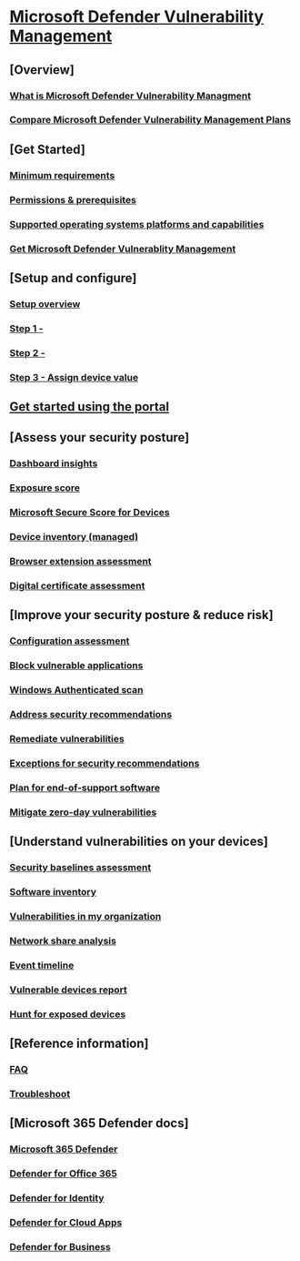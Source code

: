 # [Microsoft Defender Vulnerability Management](index.yml)

## [Overview]
### [What is Microsoft Defender Vulnerability Managment](next-gen-threat-and-vuln-mgt.md)
### [Compare Microsoft Defender Vulnerability Management Plans](tvm-supported-os.md)
## [Get Started]
### [Minimum requirements](minimum-requirements.md)
### [Permissions & prerequisites](tvm-prerequisites.md)
### [Supported operating systems platforms and capabilities](tvm-supported-os.md)
### [Get Microsoft Defender Vulnerablity Management](get-defender-vulnerability-management.md)
## [Setup and configure]
### [Setup overview](tvm-supported-os.md)
### [Step 1 - ](tvm-supported-os.md)
### [Step 2 - ](tvm-supported-os.md)
### [Step 3 - Assign device value](tvm-assign-device-value.md)
## [Get started using the portal](tvm-supported-os.md)
## [Assess your security posture]
### [Dashboard insights](tvm-dashboard-insights.md)
### [Exposure score](tvm-exposure-score.md)
### [Microsoft Secure Score for Devices](tvm-microsoft-secure-score-devices.md)
### [Device inventory (managed)](tvm-supported-os.md)
### [Browser extension assessment](tvm-supported-os.md)
### [Digital certificate assessment](tvm-supported-os.md)
## [Improve your security posture & reduce risk]
### [Configuration assessment](tvm-supported-os.md)
### [Block vulnerable applications](tvm-supported-os.md)
### [Windows Authenticated scan](tvm-supported-os.md)
### [Address security recommendations](tvm-security-recommendation.md)
### [Remediate vulnerabilities](tvm-remediation.md)
### [Exceptions for security recommendations](tvm-exception.md)
### [Plan for end-of-support software](tvm-end-of-support-software.md)
### [Mitigate zero-day vulnerabilities](tvm-zero-day-vulnerabilities.md)
## [Understand vulnerabilities on your devices]
### [Security baselines assessment​](tvm-supported-os.md)
### [Software inventory](tvm-supported-os.md)
### [Vulnerabilities in my organization](tvm-weaknesses.md)
### [Network share analysis​](tvm-supported-os.md)
### [Event timeline](threat-and-vuln-mgt-event-timeline.md)
### [Vulnerable devices report](tvm-vulnerable-devices-report.md)
### [Hunt for exposed devices](tvm-hunt-exposed-devices.md)
## [Reference information]
### [FAQ](tvm-supported-os.md)
### [Troubleshoot](tvm-supported-os.md)
## [Microsoft 365 Defender docs]
### [Microsoft 365 Defender](/defender/index.yml)
### [Defender for Office 365](/office-365-security/index.yml)
### [Defender for Identity](/defender-for-identity/)
### [Defender for Cloud Apps](/cloud-app-security/)
### [Defender for Business](/defender-business/index.yml)
